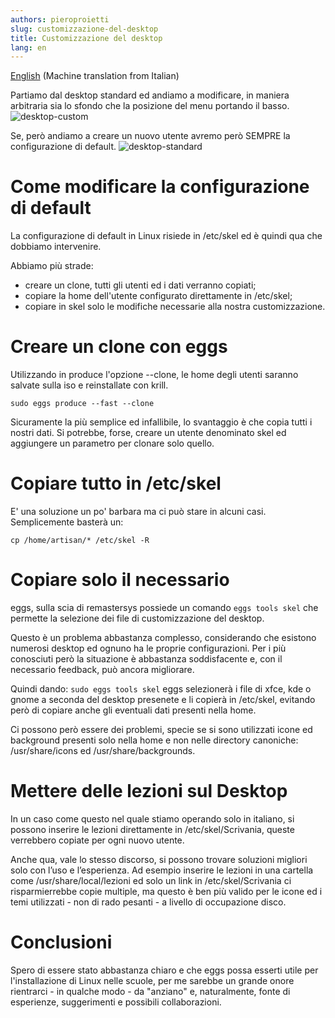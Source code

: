 ```yaml
---
authors: pieroproietti
slug: customizzazione-del-desktop
title: Customizzazione del desktop
lang: en
---
```


[English](https://penguins--eggs-net.translate.goog/blog/customizzazione-del-desktop?_x_tr_sl=auto&_x_tr_tl=en&_x_tr_hl=en&_x_tr_pto=wapp&_x_tr_hist=true) (Machine translation from Italian)


Partiamo dal desktop standard ed andiamo a modificare, in maniera arbitraria sia lo sfondo che la posizione del menu portando il basso.
![desktop-custom](/images/matteo-customizzazione.png)


Se, però andiamo a creare un nuovo utente avremo però SEMPRE la configurazione di default.
![desktop-standard](/images/matteo-standard.png)

# Come modificare la configurazione di default

La configurazione di default in Linux risiede in /etc/skel ed è quindi qua che dobbiamo intervenire.

Abbiamo più strade:
* creare un clone, tutti gli utenti ed i dati verranno copiati; 
* copiare la home dell'utente configurato direttamente in /etc/skel;
* copiare in skel solo le modifiche necessarie alla nostra customizzazione.

# Creare un clone con eggs
Utilizzando in produce l'opzione --clone, le home degli utenti saranno salvate sulla iso e reinstallate con krill.
```
sudo eggs produce --fast --clone
```
Sicuramente la più semplice ed infallibile, lo svantaggio è che copia tutti i nostri dati. Si potrebbe, forse, creare un utente denominato skel ed aggiungere un parametro per clonare solo quello.

# Copiare tutto in /etc/skel
E' una soluzione un po' barbara ma ci può stare in alcuni casi. Semplicemente basterà un:
```
cp /home/artisan/* /etc/skel -R
```

# Copiare solo il necessario
eggs, sulla scia di remastersys possiede un comando ```eggs tools skel``` che permette la selezione dei file di customizzazione del desktop.

Questo è un problema abbastanza complesso, considerando che esistono numerosi desktop ed ognuno ha le proprie configurazioni. Per i più conosciuti però la situazione è abbastanza soddisfacente e, con il necessario feedback, può ancora migliorare.

Quindi dando: ```sudo eggs tools skel``` eggs selezionerà i file di xfce, kde o gnome a seconda del desktop presenete e li copierà in /etc/skel, evitando però  di copiare anche gli eventuali dati presenti nella home.

Ci possono però essere dei problemi, specie se si sono utilizzati icone ed background presenti solo nella home e non nelle directory canoniche: /usr/share/icons ed /usr/share/backgrounds.

# Mettere delle lezioni sul Desktop
In un caso come questo nel quale stiamo operando solo in italiano, si possono inserire le lezioni direttamente in /etc/skel/Scrivania, queste verrebbero copiate per ogni nuovo utente.

Anche qua, vale lo stesso discorso, si possono trovare soluzioni migliori solo con l’uso e l’esperienza. Ad esempio inserire le lezioni in una cartella come /usr/share/local/lezioni ed solo un link in /etc/skel/Scrivania ci risparmierrebbe copie multiple, ma questo è ben più valido per le icone ed i temi utilizzati - non di rado pesanti - a livello di occupazione disco.

# Conclusioni
Spero di essere stato abbastanza chiaro e che eggs possa esserti utile per l'installazione di Linux nelle scuole, per me sarebbe un grande onore rientrarci - in qualche modo - da "anziano" e, naturalmente, fonte di esperienze, suggerimenti e possibili collaborazioni.

